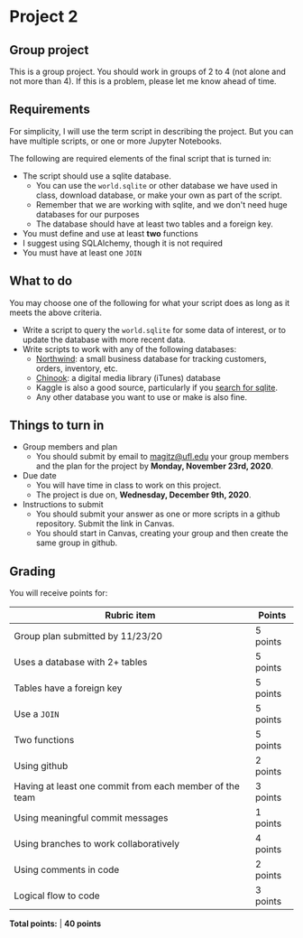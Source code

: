 # Project 2

## Group project

This is a group project. You should work in groups of 2 to 4 (not alone and not more than 4). If this is a problem, please let me know ahead of time.

## Requirements

For simplicity, I will use the term script in describing the project. But you can have multiple scripts, or one or more Jupyter Notebooks.

The following are required elements of the final script that is turned in:

* The script should use a sqlite database.
  * You can use the `world.sqlite` or other database we have used in class, download database, or make your own as part of the script.
  * Remember that we are working with sqlite, and we don't need huge databases for our purposes
  * The database should have at least two tables and a foreign key.
* You must define and use at least **two** functions
* I suggest using SQLAlchemy, though it is not required
* You must have at least one `JOIN`

## What to do

You may choose one of the following for what your script does as long as it meets the above criteria.

* Write a script to query the `world.sqlite` for some data of interest, or to update the database with more recent data.
* Write scripts to work with any of the following databases:
  * [Northwind](https://github.com/jpwhite3/northwind-SQLite3): a small business database for tracking customers, orders, inventory, etc.
  * [Chinook](https://github.com/lerocha/chinook-database): a digital media library (iTunes) database
  * Kaggle is also a good source, particularly if you [search for sqlite](https://www.kaggle.com/datasets?search=sqlite).
  * Any other database you want to use or make is also fine.
  

## Things to turn in

* Group members and plan
  * You should submit by email to magitz@ufl.edu your group members and the plan for the project by **Monday, November 23rd, 2020**.
* Due date
  * You will have time in class to work on this project. 
  * The project is due on, **Wednesday, December 9th, 2020**.
* Instructions to submit
  * You should submit your answer as one or more scripts in a github repository. Submit the link in Canvas.
  * You should start in Canvas, creating your group and then create the same group in github.

## Grading

You will receive points for:

Rubric item | Points 
------------|--------
Group plan submitted by 11/23/20| 5 points
Uses a database with 2+ tables | 5 points 
Tables have a foreign key | 5 points
Use a `JOIN` | 5 points
Two functions | 5 points 
Using github | 2 points
Having at least one commit from each member of the team | 3 points
Using meaningful commit messages | 1 points
Using branches to work collaboratively | 4 points
Using comments in code | 2 points 
Logical flow to code | 3 points 

**Total points:** | **40 points** 
